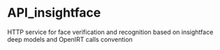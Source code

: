 # API_insightface
HTTP service for face verification and recognition based on insightface deep models and OpenIRT calls convention

